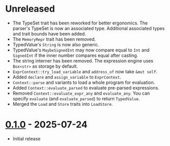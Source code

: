 # Unreleased

- The TypeSet trait has been reworked for better ergonomics. The parser's TypeSet is now an associated type. Additional associated types and trait bounds have been added.
- The `MemoryRepr` trait has been removed.
- TypedValue's `String` is now also generic.
- TypedValue's `MaybeSignedInt` may now compare equal to `Int` and `SignedInt` if the inner number compares equal after casting.
- The string interner has been removed. The expression engine uses `Box<str>` as storage by default.
- `ExprContext::try_load_variable` and `address_of` now take `&mut self`.
- Added `declare` and `assign_variable` to `ExprContext`.
- `Context::parse` and variants to load a whole program for evaluation.
- Added `Context::evaluate_parsed` to evaluate pre-parsed expressions.
- Removed `Context::evaluate_expr_any` and `evaluate_any`. You can specify `evaluate` (and `evaluate_parsed`) to return `TypedValue`.
- Merged the `Load` and `Store` traits into `LoadStore`.

# [0.1.0] - 2025-07-24

- Initial release

[0.1.0]: https://github.com/bugadani/somni/releases/tag/somni-expr-v0.1.0
